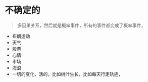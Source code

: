# 不确定的



> 多因果关系，然后就是概率事件，所有的事件都变成了概率事件，

* 布朗运动
* 天气
* 股票
* 心情
* 市场
* 海浪
* 一切的变化，活的，比如树叶生长，比如每天行走轨迹，

